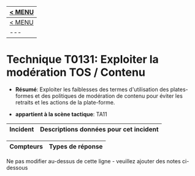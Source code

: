 |[< MENU](../README.md)|
|---|
|[< MENU](../../README.md)|
|---|
# Technique T0131: Exploiter la modération TOS / Contenu

* **Résumé**: Exploiter les faiblesses des termes d'utilisation des plates-formes et des politiques de modération de contenu pour éviter les retraits et les actions de la plate-forme.

* **appartient à la scène tactique**: TA11


|Incident |Descriptions données pour cet incident |
|-------- |-------------------- |



|Compteurs |Types de réponse |
|-------- |-------------- |


Ne pas modifier au-dessus de cette ligne - veuillez ajouter des notes ci-dessous